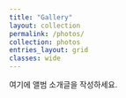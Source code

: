 ```yaml
---
title: "Gallery"
layout: collection
permalink: /photos/
collection: photos
entries_layout: grid
classes: wide
---
```


여기에 앨범 소개글을 작성하세요.
